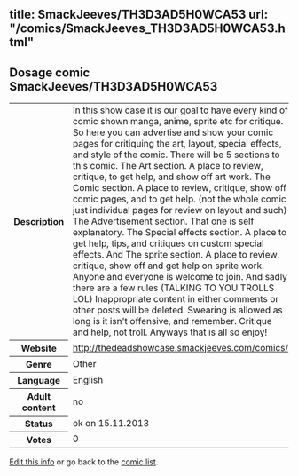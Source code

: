 title: SmackJeeves/TH3D3AD5H0WCA53
url: "/comics/SmackJeeves_TH3D3AD5H0WCA53.html"
---
Dosage comic SmackJeeves/TH3D3AD5H0WCA53
-----------------------------------------

<p id="msg"></p>
<script type="text/javascript">
if (window.location.search === '?edit_info_mail=sent_ok') {
  var elem = document.getElementById("msg");
  elem.innerHTML = 'Edited information sucessfully sent for review, which is usually done daily. Thanks!';
  elem.className = 'ok';
}
</script>
<table class="comicinfo">
<tr>
<th>Description</th><td>In this show case it is our goal to have every kind of comic shown manga, anime, sprite etc for critique. So here you can advertise and show your comic pages for critiquing the art, layout, special effects, and style of the comic. There will be 5 sections to this comic. The Art section. A place to review, critique, to get help, and show off art work. The Comic section. A place to review, critique, show off comic pages, and to get help. (not the whole comic just individual pages for review on layout and such) The Advertisement section. That one is self explanatory. The Special effects section. A place to get help, tips, and critiques on custom special effects. And The sprite section. A place to review, critique, show off and get help on sprite work. Anyone and everyone is welcome to join. And sadly there are a few rules (TALKING TO YOU TROLLS LOL) Inappropriate content in either comments or other posts will be deleted. Swearing is allowed as long is it isn't offensive, and remember. Critique and help, not troll. Anyways that is all so enjoy!</td>
</tr>
<tr>
<th>Website</th><td><a href="http://thedeadshowcase.smackjeeves.com/comics/">http://thedeadshowcase.smackjeeves.com/comics/</a></td>
</tr>
<tr>
<th>Genre</th><td>Other</td>
</tr>
<tr>
<th>Language</th><td>English</td>
</tr>
<tr>
<th>Adult content</th><td>no</td>
</tr>
<tr>
<th>Status</th><td>ok on 15.11.2013</td>
</tr>
<tr>
<th>Votes</th><td>0</td>
</tr>
</table>

[Edit this info](SmackJeeves_TH3D3AD5H0WCA53_edit.html) or go back to the [comic list](../comic-index.html).
